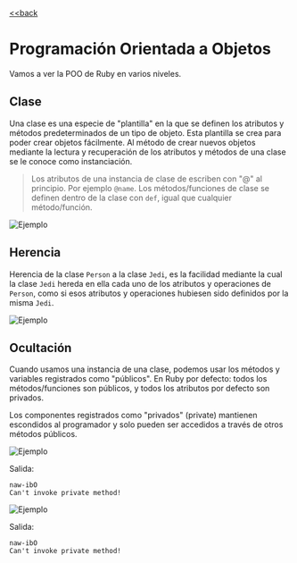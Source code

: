 [<<back](../README.md)

# Programación Orientada a Objetos

Vamos a ver la POO de Ruby en varios niveles.

## Clase

Una clase es una especie de "plantilla" en la que se definen los atributos y métodos predeterminados de un tipo de objeto. Esta plantilla se crea para poder crear objetos fácilmente. Al método de crear nuevos objetos mediante la lectura y recuperación de los atributos y métodos de una clase se le conoce como instanciación.

> Los atributos de una instancia de clase de escriben con "@" al principio. Por ejemplo `@name`. Los métodos/funciones de clase se definen dentro de la clase con `def`, igual que cualquier método/función.

![Ejemplo](files/objetos-01-instancia.rb)

## Herencia

Herencia de la clase `Person` a la clase `Jedi`, es la facilidad mediante la cual la clase `Jedi` hereda en ella cada uno de los atributos y operaciones de `Person`, como si esos atributos y operaciones hubiesen sido definidos por la misma `Jedi`.

![Ejemplo](files/objetos-02-herencia.rb)

## Ocultación

Cuando usamos una instancia de una clase, podemos usar los métodos y variables registrados como "públicos". En Ruby por defecto: todos los métodos/funciones son públicos, y todos los atributos por defecto son privados.

Los componentes registrados como "privados" (private) mantienen escondidos al programador y solo pueden ser accedidos a través de otros métodos públicos.

![Ejemplo](files/objetos-03-ocultacion.rb)

Salida:
```
naw-ibO
Can't invoke private method!
```

![Ejemplo](files/objetos-04-ocultacion-y-herencia.rb)

Salida:
```
naw-ibO
Can't invoke private method!
```
